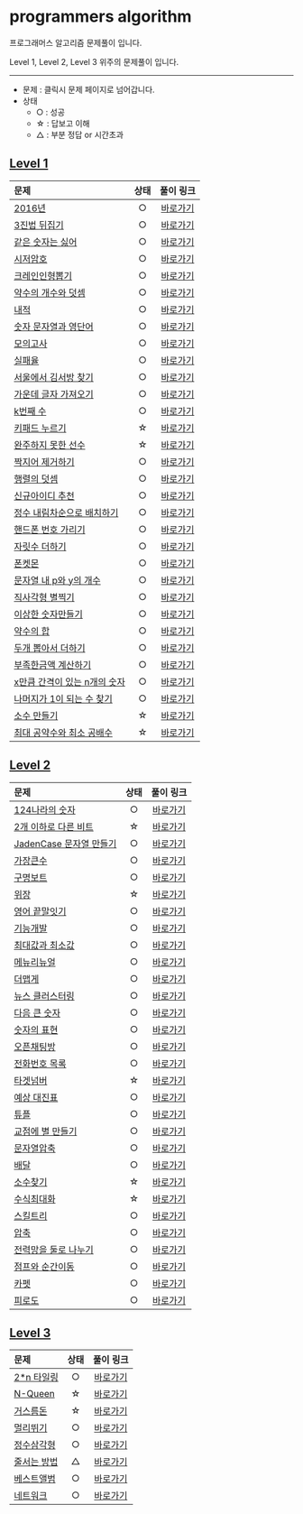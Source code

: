 # programmers algorithm
프로그래머스 알고리즘 문제풀이 입니다.

Level 1, Level 2, Level 3 위주의 문제풀이 입니다. 

---
* 문제 : 클릭시 문제 페이지로 넘어갑니다.
* 상태 
  * ○ : 성공
  * ☆ : 답보고 이해
  * △ : 부분 정답 or 시간초과

## [Level 1](https://github.com/soyeonJeonDEV/Algorithm/tree/master/programmers/Level1)

|문제|상태|풀이 링크|
|:----------------|:----:|:-----:|
|[2016년](https://programmers.co.kr/learn/courses/30/lessons/12901) |○|[바로가기](https://github.com/soyeonJeonDEV/Algorithm/blob/master/programmers/Level1/programmers_2016%EB%85%84.py)
|[3진법 뒤집기](https://programmers.co.kr/learn/courses/30/lessons/68935?language=python3) |○|[바로가기](https://github.com/soyeonJeonDEV/Algorithm/blob/master/programmers/Level1/programmers_3.py)
|[같은 숫자는 싫어](https://programmers.co.kr/learn/courses/30/lessons/12906)|○|[바로가기](https://github.com/soyeonJeonDEV/Algorithm/blob/master/programmers/Level1/programmers_NoSameNum.py)
|[시저암호](https://programmers.co.kr/learn/courses/30/lessons/12926)|○|[바로가기](https://github.com/soyeonJeonDEV/Algorithm/blob/master/programmers/Level1/programmers_caesar_cipher.py)
|[크레인인형뽑기](https://programmers.co.kr/learn/courses/30/lessons/64061)|○|[바로가기](https://github.com/soyeonJeonDEV/Algorithm/blob/master/programmers/Level1/programmers_cranedoll.py)
|[약수의 개수와 덧셈](https://programmers.co.kr/learn/courses/30/lessons/77884)|○|[바로가기](https://github.com/soyeonJeonDEV/Algorithm/blob/master/programmers/Level1/programmers_divisorCntPlus.py)
|[내적](https://programmers.co.kr/learn/courses/30/lessons/70128?language=python3)|○|[바로가기](https://github.com/soyeonJeonDEV/Algorithm/blob/master/programmers/Level1/programmers_dotproduct.py)
|[숫자 문자열과 영단어](https://programmers.co.kr/learn/courses/30/lessons/81301)|○|[바로가기](https://github.com/soyeonJeonDEV/Algorithm/blob/master/programmers/Level1/programmers_english.py)
|[모의고사](https://programmers.co.kr/learn/courses/30/lessons/42840)|○|[바로가기](https://github.com/soyeonJeonDEV/Algorithm/blob/master/programmers/Level1/programmers_exam.py)
|[실패율](https://programmers.co.kr/learn/courses/30/lessons/42889?language=python3)|○|[바로가기](https://github.com/soyeonJeonDEV/Algorithm/blob/master/programmers/Level1/programmers_fault.py)
|[서울에서 김서방 찾기](https://programmers.co.kr/learn/courses/30/lessons/12919)|○|[바로가기](https://github.com/soyeonJeonDEV/Algorithm/blob/master/programmers/Level1/programmers_findKim.py)
|[가운데 글자 가져오기](https://programmers.co.kr/learn/courses/30/lessons/12903)|○|[바로가기](https://github.com/soyeonJeonDEV/Algorithm/blob/master/programmers/Level1/programmers_getmidstring.py)
|[k번째 수](https://programmers.co.kr/learn/courses/30/lessons/42748)|○|[바로가기](https://github.com/soyeonJeonDEV/Algorithm/blob/master/programmers/Level1/programmers_k.py)
|[키패드 누르기](https://programmers.co.kr/learn/courses/30/lessons/67256)|☆|[바로가기](https://github.com/soyeonJeonDEV/Algorithm/blob/master/programmers/Level1/programmers_keypad.py)
|[완주하지 못한 선수](https://programmers.co.kr/learn/courses/30/lessons/42576)|☆|[바로가기](https://github.com/soyeonJeonDEV/Algorithm/blob/master/programmers/Level1/programmers_maraton.py)
|[짝지어 제거하기](https://programmers.co.kr/learn/courses/30/lessons/12973)|○|[바로가기](https://github.com/soyeonJeonDEV/Algorithm/blob/master/programmers/Level1/programmers_match.py)
|[행렬의 덧셈](https://programmers.co.kr/learn/courses/30/lessons/12950)|○|[바로가기](https://github.com/soyeonJeonDEV/Algorithm/blob/master/programmers/Level1/programmers_matrixplus.py)
|[신규아이디 추천](https://programmers.co.kr/learn/courses/30/lessons/72410)|○|[바로가기](https://github.com/soyeonJeonDEV/Algorithm/blob/master/programmers/Level1/programmers_new_id.py)
|[정수 내림차순으로 배치하기](https://programmers.co.kr/learn/courses/30/lessons/12933)|○|[바로가기](https://github.com/soyeonJeonDEV/Algorithm/blob/master/programmers/Level1/programmers_numdesc.py)
|[핸드폰 번호 가리기](https://programmers.co.kr/learn/courses/30/lessons/12948)|○|[바로가기](https://github.com/soyeonJeonDEV/Algorithm/blob/master/programmers/Level1/programmers_phonenumber.py)
|[자릿수 더하기](https://programmers.co.kr/learn/courses/30/lessons/12931)|○|[바로가기](https://github.com/soyeonJeonDEV/Algorithm/blob/master/programmers/Level1/programmers_plusnum.py)
|[폰켓몬](https://programmers.co.kr/learn/courses/30/lessons/1845?language=python3)|○|[바로가기](https://github.com/soyeonJeonDEV/Algorithm/blob/master/programmers/Level1/programmers_ponketmon.py)
|[문자열 내 p와 y의 개수](https://programmers.co.kr/learn/courses/30/lessons/12916)|○|[바로가기](https://github.com/soyeonJeonDEV/Algorithm/blob/master/programmers/Level1/programmers_py.py)
|[직사각형 별찍기](https://programmers.co.kr/learn/courses/30/lessons/12969)|○|[바로가기](https://github.com/soyeonJeonDEV/Algorithm/blob/master/programmers/Level1/programmers_star.py)
|[이상한 숫자만들기](https://programmers.co.kr/learn/courses/30/lessons/12930)|○|[바로가기](https://github.com/soyeonJeonDEV/Algorithm/blob/master/programmers/Level1/programmers_strangenum.py)
|[약수의 합](https://programmers.co.kr/learn/courses/30/lessons/12928)|○|[바로가기](https://github.com/soyeonJeonDEV/Algorithm/blob/master/programmers/Level1/programmers_sumofdivisor.py)
|[두개 뽑아서 더하기](https://programmers.co.kr/learn/courses/30/lessons/68644)|○|[바로가기](https://github.com/soyeonJeonDEV/Algorithm/blob/master/programmers/Level1/programmers_twopickupplus.py)
|[부족한금액 계산하기](https://programmers.co.kr/learn/courses/30/lessons/82612)|○|[바로가기](https://github.com/soyeonJeonDEV/Algorithm/blob/master/programmers/Level1/programmers_weekly1.py)
|[x만큼 간격이 있는 n개의 숫자](https://programmers.co.kr/learn/courses/30/lessons/12954)|○|[바로가기](https://github.com/soyeonJeonDEV/Algorithm/blob/master/programmers/Level1/programmers_xn.py)
|[나머지가 1이 되는 수 찾기](https://programmers.co.kr/learn/courses/30/lessons/87389)|○|[바로가기](https://github.com/soyeonJeonDEV/Algorithm/blob/master/programmers/Level1/programmers_%EB%82%98%EB%A8%B8%EC%A7%80%EA%B0%801%EC%9D%B4%EB%90%98%EB%8A%94%EC%88%98%EC%B0%BE%EA%B8%B0.py)
|[소수 만들기](https://programmers.co.kr/learn/courses/30/lessons/12977)|☆|[바로가기](https://github.com/soyeonJeonDEV/Algorithm/blob/master/programmers/Level1/programmers_%EC%86%8C%EC%88%98%EB%A7%8C%EB%93%A4%EA%B8%B0.py)
|[최대 공약수와 최소 공배수](https://programmers.co.kr/learn/courses/30/lessons/12940)|☆|[바로가기](https://github.com/soyeonJeonDEV/Algorithm/blob/master/programmers/Level1/programmers_%EC%B5%9C%EB%8C%80%EA%B3%B5%EC%95%BD%EC%88%98%EC%99%80%EC%B5%9C%EC%86%8C%EA%B3%B5%EB%B0%B0%EC%88%98.py)

## [Level 2](https://github.com/soyeonJeonDEV/Algorithm/tree/master/programmers/Level2)

|문제|상태|풀이 링크|
|:----------------|:----:|:-----:|
|[124나라의 숫자](https://programmers.co.kr/learn/courses/30/lessons/12899#)|○|[바로가기](https://github.com/soyeonJeonDEV/Algorithm/blob/master/programmers/Level2/programmers_124country.py)|
|[2개 이하로 다른 비트](https://programmers.co.kr/learn/courses/30/lessons/77885)|☆|[바로가기](https://github.com/soyeonJeonDEV/Algorithm/blob/master/programmers/Level2/programmers_2%EA%B0%9C%EC%9D%B4%ED%95%98%EB%A1%9C%EB%8B%A4%EB%A5%B8%EB%B9%84%ED%8A%B8.py)|
|[JadenCase 문자열 만들기](https://programmers.co.kr/learn/courses/30/lessons/1295)|○|[바로가기](https://github.com/soyeonJeonDEV/Algorithm/blob/master/programmers/Level2/programmers_JadenCase.py)|
|[가장큰수](https://programmers.co.kr/learn/courses/30/lessons/42746)|○|[바로가기](https://github.com/soyeonJeonDEV/Algorithm/blob/master/programmers/Level2/programmers_bignumber.py)|
|[구명보트](https://programmers.co.kr/learn/courses/30/lessons/42885)|○|[바로가기](https://github.com/soyeonJeonDEV/Algorithm/blob/master/programmers/Level2/programmers_boat.py)|
|[위장](https://programmers.co.kr/learn/courses/30/lessons/42578)|☆|[바로가기](https://github.com/soyeonJeonDEV/Algorithm/blob/master/programmers/Level2/programmers_camouflage.py)|
|[영어 끝말잇기](https://programmers.co.kr/learn/courses/30/lessons/12981)|○|[바로가기](https://github.com/soyeonJeonDEV/Algorithm/blob/master/programmers/Level2/programmers_english.py)|
|[기능개발](https://programmers.co.kr/learn/courses/30/lessons/42586)|○|[바로가기](https://github.com/soyeonJeonDEV/Algorithm/blob/master/programmers/Level2/programmers_functiondevelop.py)|
|[최대값과 최소값](https://programmers.co.kr/learn/courses/30/lessons/12939)|○|[바로가기](https://github.com/soyeonJeonDEV/Algorithm/blob/master/programmers/Level2/programmers_maxmin.py)|
|[메뉴리뉴얼](https://programmers.co.kr/learn/courses/30/lessons/72411)|○|[바로가기](https://github.com/soyeonJeonDEV/Algorithm/blob/master/programmers/Level2/programmers_menurenewal.py)|
|[더맵게](https://programmers.co.kr/learn/courses/30/lessons/42626)|○|[바로가기](https://github.com/soyeonJeonDEV/Algorithm/blob/master/programmers/Level2/programmers_morehot.py)|
|[뉴스 클러스터링](https://programmers.co.kr/learn/courses/30/lessons/17677)|○|[바로가기](https://github.com/soyeonJeonDEV/Algorithm/blob/master/programmers/Level2/programmers_newsClustering.py)|
|[다음 큰 숫자](https://programmers.co.kr/learn/courses/30/lessons/12911)|○|[바로가기](https://github.com/soyeonJeonDEV/Algorithm/blob/master/programmers/Level2/programmers_nextBigNumber.py)|
|[숫자의 표현](https://programmers.co.kr/learn/courses/30/lessons/12924)|○|[바로가기](https://github.com/soyeonJeonDEV/Algorithm/blob/master/programmers/Level2/programmers_numExpression.py)|
|[오픈채팅방](https://programmers.co.kr/learn/courses/30/lessons/42888)|○|[바로가기](https://github.com/soyeonJeonDEV/Algorithm/blob/master/programmers/Level2/programmers_openchat.py)|
|[전화번호 목록](https://programmers.co.kr/learn/courses/30/lessons/42577)|○|[바로가기](https://github.com/soyeonJeonDEV/Algorithm/blob/master/programmers/Level2/programmers_phoneBook.py)|
|[타겟넘버](https://programmers.co.kr/learn/courses/30/lessons/43165)|☆|[바로가기](https://github.com/soyeonJeonDEV/Algorithm/blob/master/programmers/Level2/programmers_targetnumber.py)|
|[예상 대진표](https://programmers.co.kr/learn/courses/30/lessons/12985)|○|[바로가기](https://github.com/soyeonJeonDEV/Algorithm/blob/master/programmers/Level2/programmers_tonerment.py)|
|[튜플](https://programmers.co.kr/learn/courses/30/lessons/64065)|○|[바로가기](https://github.com/soyeonJeonDEV/Algorithm/blob/master/programmers/Level2/programmers_tuple.py)|
|[교점에 별 만들기](https://programmers.co.kr/learn/courses/30/lessons/87377)|○|[바로가기](https://github.com/soyeonJeonDEV/Algorithm/blob/master/programmers/Level2/programmers_%EA%B5%90%EC%A0%90%EC%97%90%EB%B3%84%EB%A7%8C%EB%93%A4%EA%B8%B0.py)|
|[문자열압축](https://programmers.co.kr/learn/courses/30/lessons/60057)|○|[바로가기](https://github.com/soyeonJeonDEV/Algorithm/blob/master/programmers/Level2/programmers_%EB%AC%B8%EC%9E%90%EC%97%B4%EC%95%95%EC%B6%95.py)|
|[배달](https://programmers.co.kr/learn/courses/30/lessons/12978)|○|[바로가기](https://github.com/soyeonJeonDEV/Algorithm/blob/master/programmers/Level2/programmers_%EB%B0%B0%EB%8B%AC.py)|
|[소수찾기](https://programmers.co.kr/learn/courses/30/lessons/42839)|☆|[바로가기](https://github.com/soyeonJeonDEV/Algorithm/blob/master/programmers/Level2/programmers_%EC%86%8C%EC%88%98%EC%B0%BE%EA%B8%B0.py)|
|[수식최대화](https://programmers.co.kr/learn/courses/30/lessons/67257)|☆|[바로가기](https://github.com/soyeonJeonDEV/Algorithm/blob/master/programmers/Level2/programmers_%EC%88%98%EC%8B%9D%EC%B5%9C%EB%8C%80%ED%99%94.py)|
|[스킬트리](https://programmers.co.kr/learn/courses/30/lessons/49993)|○|[바로가기](https://github.com/soyeonJeonDEV/Algorithm/blob/master/programmers/Level2/programmers_%EC%8A%A4%ED%82%AC%ED%8A%B8%EB%A6%AC.py)|
|[압축](https://programmers.co.kr/learn/courses/30/lessons/17684)|○|[바로가기](https://github.com/soyeonJeonDEV/Algorithm/blob/master/programmers/Level2/programmers_%EC%95%95%EC%B6%95.py)|
|[전력망을 둘로 나누기](https://programmers.co.kr/learn/courses/30/lessons/86971)|○|[바로가기](https://github.com/soyeonJeonDEV/Algorithm/blob/master/programmers/Level2/programmers_%EC%A0%84%EB%A0%A5%EB%A7%9D%EB%91%98%EB%A1%9C%EC%9E%90%EB%A5%B4%EA%B8%B0.py)|
|[점프와 순간이동](https://programmers.co.kr/learn/courses/30/lessons/12980)|○|[바로가기](https://github.com/soyeonJeonDEV/Algorithm/blob/master/programmers/Level2/programmers_%EC%A0%90%ED%94%84%EC%99%80%EC%88%9C%EA%B0%84%EC%9D%B4%EB%8F%99.py)|
|[카펫](https://programmers.co.kr/learn/courses/30/lessons/42842)|○|[바로가기](https://github.com/soyeonJeonDEV/Algorithm/blob/master/programmers/Level2/programmers_%EC%B9%B4%ED%8E%AB.py)|
|[피로도](https://programmers.co.kr/learn/courses/30/lessons/87946)|○|[바로가기](https://github.com/soyeonJeonDEV/Algorithm/blob/master/programmers/Level2/programmers_%ED%94%BC%EB%A1%9C%EB%8F%84.py)|

## [Level 3](https://github.com/soyeonJeonDEV/Algorithm/tree/master/programmers/Level3)

|문제|상태|풀이 링크|
|:----------------|:----:|:-----:|
|[2*n 타일링](https://programmers.co.kr/learn/courses/30/lessons/12900)|○|[바로가기](https://github.com/soyeonJeonDEV/Algorithm/blob/master/programmers/Level3/programmers_2n.py)
|[N-Queen](https://programmers.co.kr/learn/courses/30/lessons/12952)|☆|[바로가기](https://github.com/soyeonJeonDEV/Algorithm/blob/master/programmers/Level3/programmers_NQueen.py)
|[거스름돈](https://programmers.co.kr/learn/courses/30/lessons/12907)|☆|[바로가기](https://github.com/soyeonJeonDEV/Algorithm/blob/master/programmers/Level3/programmers_change.py)
|[멀리뛰기](https://programmers.co.kr/learn/courses/30/lessons/129143)|○|[바로가기](https://github.com/soyeonJeonDEV/Algorithm/blob/master/programmers/Level3/programmers_runaway.py)
|[정수삼각형](https://programmers.co.kr/learn/courses/30/lessons/43105)|○|[바로가기](https://github.com/soyeonJeonDEV/Algorithm/blob/master/programmers/Level3/programmers_triangle.py)
|[줄서는 방법](https://programmers.co.kr/learn/courses/30/lessons/12936)|△|[바로가기](https://github.com/soyeonJeonDEV/Algorithm/blob/master/programmers/Level3/programmers_lowMethod.py)
|[베스트앨범](https://programmers.co.kr/learn/courses/30/lessons/42579)|○|[바로가기](https://github.com/soyeonJeonDEV/Algorithm/blob/master/programmers/Level3/programmers_bestAlbum.py)
|[네트워크](https://programmers.co.kr/learn/courses/30/lessons/43162)|○|[바로가기](https://github.com/soyeonJeonDEV/Algorithm/blob/master/programmers/Level3/programmers_%EB%84%A4%ED%8A%B8%EC%9B%8C%ED%81%AC.py)|

<!-- 
|[]()| |[바로가기]() -->
